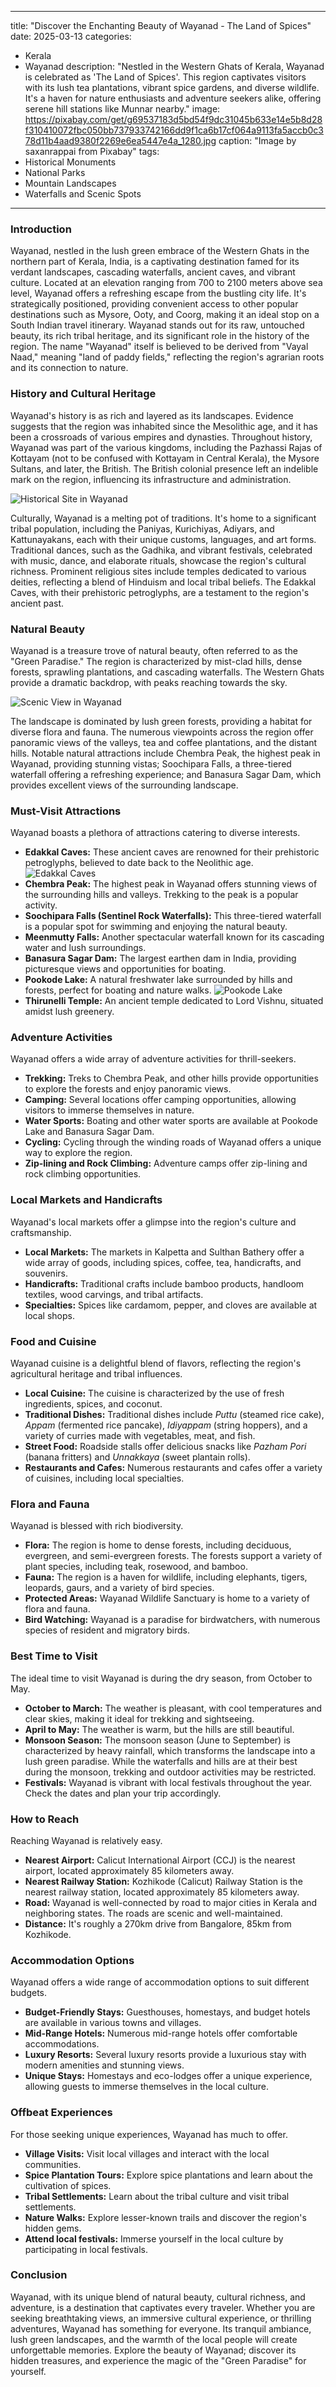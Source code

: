 
---
title: "Discover the Enchanting Beauty of Wayanad - The Land of Spices"
date: 2025-03-13
categories:
  - Kerala
  - Wayanad
description: "Nestled in the Western Ghats of Kerala, Wayanad is celebrated as 'The Land of Spices'. This region captivates visitors with its lush tea plantations, vibrant spice gardens, and diverse wildlife. It's a haven for nature enthusiasts and adventure seekers alike, offering serene hill stations like Munnar nearby."
image: https://pixabay.com/get/g69537183d5bd54f9dc31045b633e14e5b8d28f310410072fbc050bb737933742166dd9f1ca6b17cf064a9113fa5accb0c378d11b4aad9380f2269e6ea5447e4a_1280.jpg
caption: "Image by saxanrappai from Pixabay"
tags: 
  - Historical Monuments
  - National Parks
  - Mountain Landscapes
  - Waterfalls and Scenic Spots
---


### **Introduction**

Wayanad, nestled in the lush green embrace of the Western Ghats in the northern part of Kerala, India, is a captivating destination famed for its verdant landscapes, cascading waterfalls, ancient caves, and vibrant culture. Located at an elevation ranging from 700 to 2100 meters above sea level, Wayanad offers a refreshing escape from the bustling city life. It's strategically positioned, providing convenient access to other popular destinations such as Mysore, Ooty, and Coorg, making it an ideal stop on a South Indian travel itinerary. Wayanad stands out for its raw, untouched beauty, its rich tribal heritage, and its significant role in the history of the region. The name "Wayanad" itself is believed to be derived from "Vayal Naad," meaning "land of paddy fields," reflecting the region's agrarian roots and its connection to nature.

### **History and Cultural Heritage**

Wayanad's history is as rich and layered as its landscapes. Evidence suggests that the region was inhabited since the Mesolithic age, and it has been a crossroads of various empires and dynasties. Throughout history, Wayanad was part of the various kingdoms, including the Pazhassi Rajas of Kottayam (not to be confused with Kottayam in Central Kerala), the Mysore Sultans, and later, the British. The British colonial presence left an indelible mark on the region, influencing its infrastructure and administration.

<img src="placeholder_image_historical_site.jpg" alt="Historical Site in Wayanad">

Culturally, Wayanad is a melting pot of traditions. It's home to a significant tribal population, including the Paniyas, Kurichiyas, Adiyars, and Kattunayakans, each with their unique customs, languages, and art forms. Traditional dances, such as the Gadhika, and vibrant festivals, celebrated with music, dance, and elaborate rituals, showcase the region's cultural richness. Prominent religious sites include temples dedicated to various deities, reflecting a blend of Hinduism and local tribal beliefs. The Edakkal Caves, with their prehistoric petroglyphs, are a testament to the region's ancient past.

### **Natural Beauty**

Wayanad is a treasure trove of natural beauty, often referred to as the "Green Paradise." The region is characterized by mist-clad hills, dense forests, sprawling plantations, and cascading waterfalls. The Western Ghats provide a dramatic backdrop, with peaks reaching towards the sky.

<img src="placeholder_image_scenic_view.jpg" alt="Scenic View in Wayanad">

The landscape is dominated by lush green forests, providing a habitat for diverse flora and fauna. The numerous viewpoints across the region offer panoramic views of the valleys, tea and coffee plantations, and the distant hills. Notable natural attractions include Chembra Peak, the highest peak in Wayanad, providing stunning vistas; Soochipara Falls, a three-tiered waterfall offering a refreshing experience; and Banasura Sagar Dam, which provides excellent views of the surrounding landscape.

### **Must-Visit Attractions**

Wayanad boasts a plethora of attractions catering to diverse interests.

*   **Edakkal Caves:** These ancient caves are renowned for their prehistoric petroglyphs, believed to date back to the Neolithic age. <img src="placeholder_image_edakkal_caves.jpg" alt="Edakkal Caves">
*   **Chembra Peak:** The highest peak in Wayanad offers stunning views of the surrounding hills and valleys. Trekking to the peak is a popular activity.
*   **Soochipara Falls (Sentinel Rock Waterfalls):** This three-tiered waterfall is a popular spot for swimming and enjoying the natural beauty.
*   **Meenmutty Falls:** Another spectacular waterfall known for its cascading water and lush surroundings.
*   **Banasura Sagar Dam:** The largest earthen dam in India, providing picturesque views and opportunities for boating.
*   **Pookode Lake:** A natural freshwater lake surrounded by hills and forests, perfect for boating and nature walks. <img src="placeholder_image_pookode_lake.jpg" alt="Pookode Lake">
*   **Thirunelli Temple:** An ancient temple dedicated to Lord Vishnu, situated amidst lush greenery.

### **Adventure Activities**

Wayanad offers a wide array of adventure activities for thrill-seekers.

*   **Trekking:** Treks to Chembra Peak, and other hills provide opportunities to explore the forests and enjoy panoramic views.
*   **Camping:** Several locations offer camping opportunities, allowing visitors to immerse themselves in nature.
*   **Water Sports:** Boating and other water sports are available at Pookode Lake and Banasura Sagar Dam.
*   **Cycling:** Cycling through the winding roads of Wayanad offers a unique way to explore the region.
*   **Zip-lining and Rock Climbing:** Adventure camps offer zip-lining and rock climbing opportunities.

### **Local Markets and Handicrafts**

Wayanad's local markets offer a glimpse into the region's culture and craftsmanship.

*   **Local Markets:** The markets in Kalpetta and Sulthan Bathery offer a wide array of goods, including spices, coffee, tea, handicrafts, and souvenirs.
*   **Handicrafts:** Traditional crafts include bamboo products, handloom textiles, wood carvings, and tribal artifacts.
*   **Specialties:** Spices like cardamom, pepper, and cloves are available at local shops.

### **Food and Cuisine**

Wayanad cuisine is a delightful blend of flavors, reflecting the region's agricultural heritage and tribal influences.

*   **Local Cuisine:** The cuisine is characterized by the use of fresh ingredients, spices, and coconut.
*   **Traditional Dishes:** Traditional dishes include *Puttu* (steamed rice cake), *Appam* (fermented rice pancake), *Idiyappam* (string hoppers), and a variety of curries made with vegetables, meat, and fish.
*   **Street Food:** Roadside stalls offer delicious snacks like *Pazham Pori* (banana fritters) and *Unnakkaya* (sweet plantain rolls).
*   **Restaurants and Cafes:** Numerous restaurants and cafes offer a variety of cuisines, including local specialties.

### **Flora and Fauna**

Wayanad is blessed with rich biodiversity.

*   **Flora:** The region is home to dense forests, including deciduous, evergreen, and semi-evergreen forests. The forests support a variety of plant species, including teak, rosewood, and bamboo.
*   **Fauna:** The region is a haven for wildlife, including elephants, tigers, leopards, gaurs, and a variety of bird species.
*   **Protected Areas:** Wayanad Wildlife Sanctuary is home to a variety of flora and fauna.
*   **Bird Watching:** Wayanad is a paradise for birdwatchers, with numerous species of resident and migratory birds.

### **Best Time to Visit**

The ideal time to visit Wayanad is during the dry season, from October to May.

*   **October to March:** The weather is pleasant, with cool temperatures and clear skies, making it ideal for trekking and sightseeing.
*   **April to May:** The weather is warm, but the hills are still beautiful.
*   **Monsoon Season:** The monsoon season (June to September) is characterized by heavy rainfall, which transforms the landscape into a lush green paradise. While the waterfalls and hills are at their best during the monsoon, trekking and outdoor activities may be restricted.
*   **Festivals:** Wayanad is vibrant with local festivals throughout the year. Check the dates and plan your trip accordingly.

### **How to Reach**

Reaching Wayanad is relatively easy.

*   **Nearest Airport:** Calicut International Airport (CCJ) is the nearest airport, located approximately 85 kilometers away.
*   **Nearest Railway Station:** Kozhikode (Calicut) Railway Station is the nearest railway station, located approximately 85 kilometers away.
*   **Road:** Wayanad is well-connected by road to major cities in Kerala and neighboring states. The roads are scenic and well-maintained.
*   **Distance:** It's roughly a 270km drive from Bangalore, 85km from Kozhikode.

### **Accommodation Options**

Wayanad offers a wide range of accommodation options to suit different budgets.

*   **Budget-Friendly Stays:** Guesthouses, homestays, and budget hotels are available in various towns and villages.
*   **Mid-Range Hotels:** Numerous mid-range hotels offer comfortable accommodations.
*   **Luxury Resorts:** Several luxury resorts provide a luxurious stay with modern amenities and stunning views.
*   **Unique Stays:** Homestays and eco-lodges offer a unique experience, allowing guests to immerse themselves in the local culture.

### **Offbeat Experiences**

For those seeking unique experiences, Wayanad has much to offer.

*   **Village Visits:** Visit local villages and interact with the local communities.
*   **Spice Plantation Tours:** Explore spice plantations and learn about the cultivation of spices.
*   **Tribal Settlements:** Learn about the tribal culture and visit tribal settlements.
*   **Nature Walks:** Explore lesser-known trails and discover the region's hidden gems.
*   **Attend local festivals:** Immerse yourself in the local culture by participating in local festivals.

### **Conclusion**

Wayanad, with its unique blend of natural beauty, cultural richness, and adventure, is a destination that captivates every traveler. Whether you are seeking breathtaking views, an immersive cultural experience, or thrilling adventures, Wayanad has something for everyone. Its tranquil ambiance, lush green landscapes, and the warmth of the local people will create unforgettable memories. Explore the beauty of Wayanad; discover its hidden treasures, and experience the magic of the "Green Paradise" for yourself.


